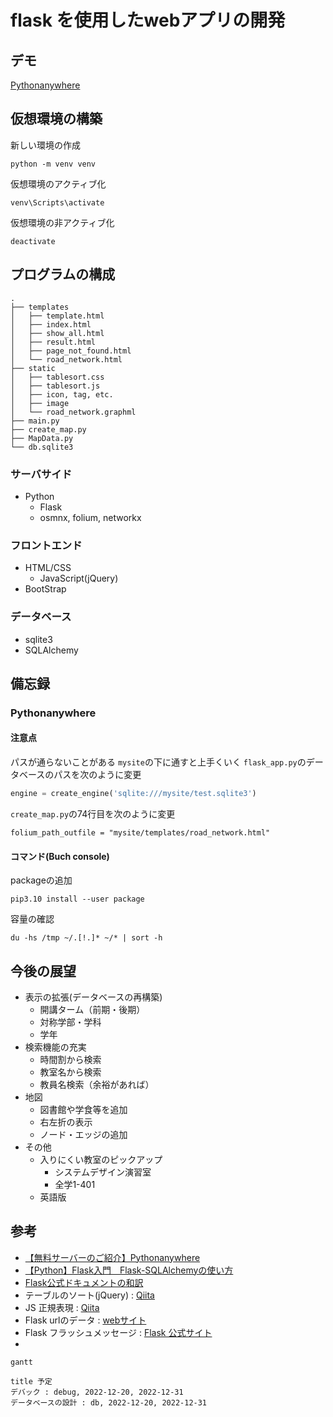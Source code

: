 # flask を使用したwebアプリの開発

## デモ
[Pythonanywhere](https://naokey.pythonanywhere.com/)

## 仮想環境の構築

新しい環境の作成
```
python -m venv venv
```

仮想環境のアクティブ化
```
venv\Scripts\activate
```

仮想環境の非アクティブ化
```
deactivate
```

## プログラムの構成

```
.
├── templates
│   ├── template.html
│   ├── index.html
│   ├── show_all.html
│   ├── result.html
│   ├── page_not_found.html
│   └── road_network.html
├── static
│   ├── tablesort.css
│   ├── tablesort.js
│   ├── icon, tag, etc.
│   ├── image
│   └── road_network.graphml
├── main.py
├── create_map.py
├── MapData.py
└── db.sqlite3
```

### サーバサイド
- Python
  - Flask
  - osmnx, folium, networkx

### フロントエンド
- HTML/CSS
    - JavaScript(jQuery)
- BootStrap

### データベース
- sqlite3
- SQLAlchemy


## 備忘録
### Pythonanywhere
#### 注意点
パスが通らないことがある
`mysite`の下に通すと上手くいく
`flask_app.py`のデータベースのパスを次のように変更
```python
engine = create_engine('sqlite:///mysite/test.sqlite3')
```
`create_map.py`の74行目を次のように変更
```pyhton
folium_path_outfile = "mysite/templates/road_network.html"
```

#### コマンド(Buch console)
packageの追加
```
pip3.10 install --user package
```

容量の確認
```
du -hs /tmp ~/.[!.]* ~/* | sort -h
```

## 今後の展望

- 表示の拡張(データベースの再構築)
  - 開講ターム（前期・後期）
  - 対称学部・学科
  - 学年
- 検索機能の充実
  - 時間割から検索
  - 教室名から検索
  - 教員名検索（余裕があれば）
- 地図
  - 図書館や学食等を追加
  - 右左折の表示
  - ノード・エッジの追加
- その他
  - 入りにくい教室のピックアップ
    - システムデザイン演習室
    - 全学1-401
  - 英語版

## 参考

- [【無料サーバーのご紹介】Pythonanywhere](https://blog.codecamp.jp/programming-free-server-1)
- [【Python】Flask入門　Flask-SQLAlchemyの使い方](https://shigeblog221.com/flask-sqlalchemy/)
- [Flask公式ドキュメントの和訳](https://msiz07-flask-docs-ja.readthedocs.io/ja/latest/quickstart.html)
- テーブルのソート(jQuery) : [Qiita](https://qiita.com/fromage-blanc/items/94b90e2b9431884ad6fc)
- JS 正規表現 : [Qiita](https://qiita.com/iLLviA/items/b6bf680cd2408edd050f)
- Flask urlのデータ : [webサイト](https://www.web-dev-qa-db-ja.com/ja/python/flask%E3%83%AA%E3%82%AF%E3%82%A8%E3%82%B9%E3%83%88%E3%81%AEurl%E3%81%AE%E3%81%95%E3%81%BE%E3%81%96%E3%81%BE%E3%81%AA%E9%83%A8%E5%88%86%E3%82%92%E5%8F%96%E5%BE%97%E3%81%99%E3%82%8B%E3%81%AB%E3%81%AF%E3%81%A9%E3%81%86%E3%81%99%E3%82%8C%E3%81%B0%E3%82%88%E3%81%84%E3%81%A7%E3%81%99%E3%81%8B%EF%BC%9F/1072136546/)
- Flask フラッシュメッセージ : [Flask 公式サイト](https://msiz07-flask-docs-ja.readthedocs.io/ja/latest/patterns/flashing.html)
- 


```mermaid
gantt

title 予定
デバック : debug, 2022-12-20, 2022-12-31
データベースの設計 : db, 2022-12-20, 2022-12-31


```